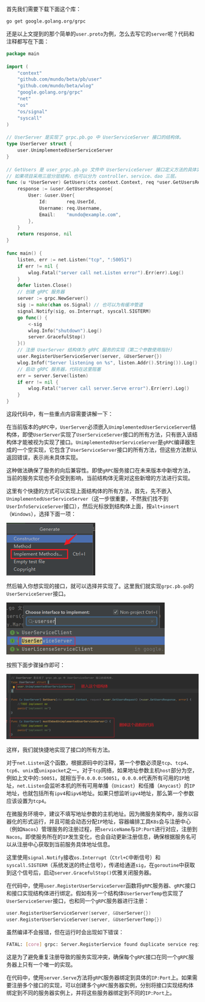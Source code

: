首先我们需要下载下面这个库：

```sh
go get google.golang.org/grpc
```

还是以上文提到的那个简单的`user.proto`为例，怎么去写它的`server`呢？代码和注释都写在下面：

```go
package main

import (
	"context"
	"github.com/mundo/beta/pb/user"
	"github.com/mundo/beta/wlog"
	"google.golang.org/grpc"
	"net"
	"os"
	"os/signal"
	"syscall"
)

// UserServer 是实现了 grpc.pb.go 中 UserServiceServer 接口的结构体。
type UserServer struct {
	user.UnimplementedUserServiceServer
}

// GetUsers 是 user_grpc.pb.go 文件中 UserServiceServer 接口定义方法的具体实现。
// 如果项目采用三层分层结构，也可以分为 controller、service、dao 三层。
func (u *UserServer) GetUsers(ctx context.Context, req *user.GetUsersRequest) (*user.GetUsersResponse, error) {
	response := &user.GetUsersResponse{
		User: &user.User{
			Id:       req.UserId,
			Username: req.Username,
			Email:    "mundo@example.com",
		},
	}
	return response, nil
}

func main() {
	listen, err := net.Listen("tcp", ":50051")
	if err != nil {
		wlog.Fatal("server call net.Listen error").Err(err).Log()
	}
	defer listen.Close()
	// 创建 gRPC 服务器
	server := grpc.NewServer()
	sig := make(chan os.Signal) // 也可以为有缓冲管道
	signal.Notify(sig, os.Interrupt, syscall.SIGTERM)
	go func() {
		<-sig
		wlog.Info("shutdown").Log()
		server.GracefulStop()
	}()
	// 注册 UserServer 结构体为 gRPC 服务的实现（第二个参数使用指针）
	user.RegisterUserServiceServer(server, &UserServer{})
	wlog.Infof("Server listening on %s", listen.Addr().String()).Log()
	// 启动 gRPC 服务器，代码在这里阻塞
	err = server.Serve(listen)
	if err != nil {
		wlog.Fatal("server call server.Serve error").Err(err).Log()
	}
}
```

这段代码中，有一些重点内容需要讲解一下：

在当前版本的`gRPC`中，`UserServer`必须嵌入`UnimplementedUserServiceServer`结构体，即使`UserServer`实现了`UserServiceServer`接口的所有方法，只有嵌入该结构体才能被视为实现了接口。`UnimplementedUserServiceServer`是`gRPC`编译器生成的一个空实现，它包含了`UserServiceServer`接口的所有方法，但这些方法默认返回错误，表示尚未具体实现。

这种做法确保了服务的向后兼容性。即使`gRPC`服务接口在未来版本中新增方法，当前的服务实现也不会受到影响，当前结构体无需对这些新增的方法进行实现。

这里有个快捷的方式可以实现上面结构体的所有方法，首先，先不嵌入`UnimplementedUserServiceServer`（这一步很重要，不然我们找不到`UserInfoServiceServer`接口），然后光标放到结构体上面，按`alt+insert`（`Windows`），选择下面一项：

<img src="image/image-20231225152848973.png" alt="image-20231225152848973" style="zoom:100%;" />

然后输入你想实现的接口，就可以选择并实现了。这里我们就实现`grpc.pb.go`的`UserServiceServer`接口。

<img src="image/image-20240509094400292.png" alt="image-20240509094400292" style="zoom:60%;" />

按照下面步骤操作即可：

<img src="image/image-20240509094632469.png" alt="image-20240509094632469" style="zoom:50%;" />

这样，我们就快捷地实现了接口的所有方法。

对于`net.Listen`这个函数，根据源码中的注释，第一个参数必须是`tcp`、`tcp4`、`tcp6`、`unix`或`unixpacket`之一。对于`tcp`网络，如果地址参数主机`host`部分为空，例如上文中的`:50051`，就相当于`0.0.0.0:50051`，`0.0.0.0`代表所有可用的`IP`地址，`net.Listen`会监听本机的所有可用单播（`Unicast`）和任播（`Anycast`）的`IP`地址，也就包括所有`ipv4`和`ipv6`地址。如果只想监听`ipv4`地址，那么第一个参数应该设置为`tcp4`。

在微服务环境中，建议不填写地址参数的主机地址。因为微服务架构中，服务以容器化的形式运行，并且可能会动态分配`IP`地址，容器编排工具`K8s`会与注册中心（例如`Nacos`）管理服务的注册过程，把`serviceName`与`IP:Port`进行对应，注册到`Nacos`。即使服务所在的`IP`发生变化，也会自动更新注册信息，确保根据服务名可以从注册中心获取到当前服务具体地址信息。

这里使用`signal.Notify`接收`os.Interrupt`（`Ctrl+C`中断信号）和 `syscall.SIGTERM`（系统发送的终止信号），传递给通道`sig`，在`goroutine`中获取到这个信号后，启动`server.GracefulStop()`优雅关闭服务器。

在代码中，使用`user.RegisterUserServiceServer`函数将`gRPC`服务器、`gRPC`接口和接口实现结构体进行绑定。假如有另一个结构体`UserServerTemp`也实现了`UserServiceServer`接口，也和同一个`gRPC`服务器进行注册：

```go
user.RegisterUserServiceServer(server, &UserServer{})
user.RegisterUserServiceServer(server, &UserServerTemp{})
```

虽然编译不会报错，但在运行时会出现如下错误：

```sh
FATAL: [core] grpc: Server.RegisterService found duplicate service registration for "proto.UserService"
```

这是为了避免重复注册导致的服务实现冲突，确保每个`gRPC`接口在同一个`gRPC`服务器上只有一个唯一的实现。

在代码中，使用`server.Serve`方法将`gRPC`服务器绑定到具体的`IP:Port`上。如果需要注册多个接口的实现，可以创建多个`gRPC`服务器实例，分别将接口实现结构体绑定到不同的服务器实例上，并将这些服务器绑定到不同的`IP:Port`上。
